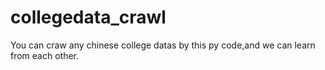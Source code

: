 # collegedata_crawl
You can craw any chinese college datas by this py code,and we can learn from each other.
